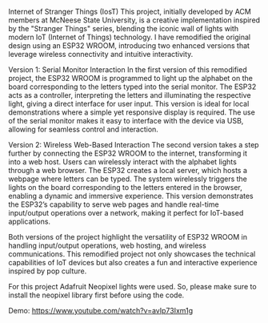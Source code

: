 Internet of Stranger Things (IosT)
This project, initially developed by ACM members at McNeese State University, is a creative implementation inspired by the "Stranger Things" series, blending the iconic wall of lights with modern IoT (Internet of Things) technology. I have remodified the original design using an ESP32 WROOM, introducing two enhanced versions that leverage wireless connectivity and intuitive interactivity.

Version 1: Serial Monitor Interaction
In the first version of this remodified project, the ESP32 WROOM is programmed to light up the alphabet on the board corresponding to the letters typed into the serial monitor. The ESP32 acts as a controller, interpreting the letters and illuminating the respective light, giving a direct interface for user input. This version is ideal for local demonstrations where a simple yet responsive display is required. The use of the serial monitor makes it easy to interface with the device via USB, allowing for seamless control and interaction.

Version 2: Wireless Web-Based Interaction
The second version takes a step further by connecting the ESP32 WROOM to the internet, transforming it into a web host. Users can wirelessly interact with the alphabet lights through a web browser. The ESP32 creates a local server, which hosts a webpage where letters can be typed. The system wirelessly triggers the lights on the board corresponding to the letters entered in the browser, enabling a dynamic and immersive experience. This version demonstrates the ESP32’s capability to serve web pages and handle real-time input/output operations over a network, making it perfect for IoT-based applications.

Both versions of the project highlight the versatility of ESP32 WROOM in handling input/output operations, web hosting, and wireless communications. This remodified project not only showcases the technical capabilities of IoT devices but also creates a fun and interactive experience inspired by pop culture.

For this project Adafruit Neopixel lights were used. So, please make sure to install the neopixel library first before using the code.

Demo: https://www.youtube.com/watch?v=avIp73Ixm1g
